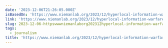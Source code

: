 ```yaml
---
date: '2023-12-06T21:26:05.000Z'
isBasedOn: 'https://www.niemanlab.org/2023/12/hyperlocal-information-warfare-rises-up/'
link: 'https://www.niemanlab.org/2023/12/hyperlocal-information-warfare-rises-up/'
slug: 2023-12-06-httpswwwniemanlaborg202312hyperlocal-information-warfare-rises-up
tags:
  - journalism
title: 'https://www.niemanlab.org/2023/12/hyperlocal-information-warfare-rises-up/'
---
```


